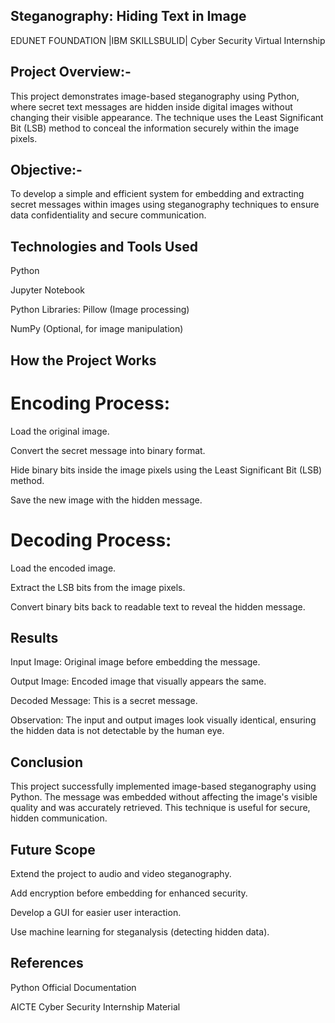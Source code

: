 ## Steganography: Hiding Text in Image

EDUNET FOUNDATION |IBM SKILLSBULID| Cyber Security Virtual Internship 

## Project Overview:-
This project demonstrates image-based steganography using Python, where secret text messages are hidden inside digital images without changing their visible appearance. The technique uses the Least Significant Bit (LSB) method to conceal the information securely within the image pixels.

## Objective:-
To develop a simple and efficient system for embedding and extracting secret messages within images using steganography techniques to ensure data confidentiality and secure communication.


## Technologies and Tools Used
Python

Jupyter Notebook

Python Libraries:
Pillow (Image processing)

NumPy (Optional, for image manipulation)

##  How the Project Works

# Encoding Process:
Load the original image.

Convert the secret message into binary format.

Hide binary bits inside the image pixels using the Least Significant Bit (LSB) method.

Save the new image with the hidden message.

# Decoding Process:
Load the encoded image.

Extract the LSB bits from the image pixels.

Convert binary bits back to readable text to reveal the hidden message.

## Results
Input Image: Original image before embedding the message.

Output Image: Encoded image that visually appears the same.

Decoded Message: This is a secret message.

Observation: The input and output images look visually identical, ensuring the hidden data is not detectable by the human eye.

## Conclusion
This project successfully implemented image-based steganography using Python. The message was embedded without affecting the image's visible quality and was accurately retrieved. This technique is useful for secure, hidden communication.

## Future Scope
Extend the project to audio and video steganography.

Add encryption before embedding for enhanced security.

Develop a GUI for easier user interaction.

Use machine learning for steganalysis (detecting hidden data).

## References
Python Official Documentation

AICTE Cyber Security Internship Material
